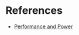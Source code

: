 
# References

* [Performance and Power](https://developer.android.com/topic/performance/index.html)
